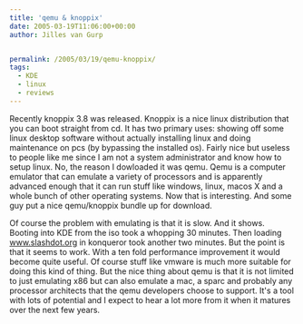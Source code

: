 ```yaml
---
title: 'qemu & knoppix'
date: 2005-03-19T11:06:00+00:00
author: Jilles van Gurp


permalink: /2005/03/19/qemu-knoppix/
tags:
  - KDE
  - linux
  - reviews
---
```

 Recently knoppix 3.8 was released. Knoppix is a nice linux distribution that you can boot straight from cd. It has two primary uses: showing off some linux desktop software without actually installing linux and doing maintenance on pcs (by bypassing the installed os). Fairly nice but useless to people like me since I am not a system administrator and know how to setup linux. No, the reason I dowloaded it was qemu. Qemu is a computer emulator that can emulate a variety of processors and is apparently advanced enough that it can run stuff like windows, linux, macos X and a whole bunch of other operating systems. Now that is interesting. And some guy put a nice qemu/knoppix bundle up for download.

Of course the problem with emulating is that it is slow. And it shows. Booting into KDE from the iso took a whopping 30 minutes. Then loading www.slashdot.org in konqueror took another two minutes. But the point is that it seems to work. With a ten fold performance improvement it would become quite useful. Of course stuff like vmware is much more suitable for doing this kind of thing. But the nice thing about qemu is that it is not limited to just emulating x86 but can also emulate a mac, a sparc and probably any processor architects that the qemu developers choose to support. It's a tool with lots of potential and I expect to hear a lot more from it when it matures over the next few years. 